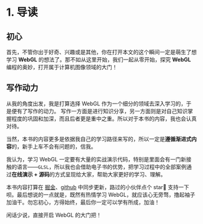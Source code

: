 # 1. 导读

## 初心

首先，不管你出于好奇、兴趣或是其他，你在打开本文的这个瞬间一定是萌生了想学习 **WebGL** 的想法了。那不如从这里开始，我们一起从零开始，探究 **WebGL** 编程的奥妙，打开属于计算机图像领域的大门！

## 写作动力

从我的角度出发，我是打算选择 WebGL 作为一个细分的领域去深入学习的，于是便有了写作的动力。 写作一方面是进行知识分享，另一方面则是对自己知识掌握程度的巩固和加深，而且后者更是重中之重。所以对于本书的内容，我也会认真对待。

当然，本书的内容更多是依据我自己的学习路径来写的，所以一定是**遵循渐进式内容**的，新手上车不会有问题的，信我。

我认为，学习 WebGL 一定要有大量的实战演示代码，特别是里面会有一门新接触的语言——`GLSL`，所以我也会借助电子书的优势，把学习过程中的全部案例通过**在线演示 + 源码**的方式呈现给大家，帮助大家更好的学习、理解。

本书内容打算在 [掘金](https://juejin.cn/column/7228476145385439269)、[github](https://github.com/MrWeilian/iceWebGL) 中同步更新，路过的小伙伴点个 star🌟 支持一下呗。最后想说的一点就是，既然有热情学习 WebGL，就应该心无旁骛，撸起袖子加油干。勿忘初心，方得始终，最后你一定可以学有所成，加油！

闲话少说，直接开启 WebGL 的大门把！
